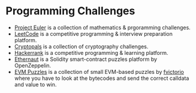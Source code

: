 # Programming Challenges

- [Project Euler](./project-euler) is a collection of mathematics & prgoramming challenges.
- [LeetCode](./leetcode) is a competitive programming & interview preparation platform.
- [Cryptopals](./cryptopals/) is a collection of cryptography challenges.
- [Hackerrank](./hackerrank) is a competitive programming & learning platform.
- [Ethernaut](./ethernaut) is a Solidity smart-contract puzzles platform by OpenZeppelin.
- [EVM Puzzles](./evm-puzzles) is a collection of small EVM-based puzzles by [fvictorio](https://github.com/fvictorio) where you have to look at the bytecodes and send the correct calldata and value to win.
